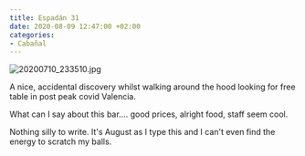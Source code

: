 ```yaml
---
title: Espadán 31
date: 2020-08-09 12:47:00 +02:00
categories:
- Cabañal
---
```


![20200710_233510.jpg](/uploads/20200710_233510.jpg)

A nice, accidental discovery whilst walking around the hood looking for free table in post peak covid Valencia. 

What can I say about this bar.... good prices, alright food, staff seem cool. 

Nothing silly to write. It's August as I type this and I can't even find the energy to scratch my balls.